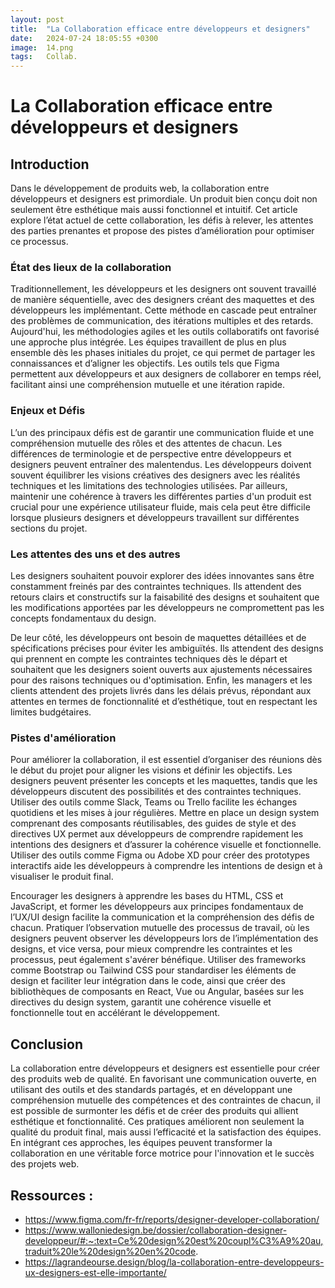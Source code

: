 ```yaml
---
layout: post
title:  "La Collaboration efficace entre développeurs et designers"
date:   2024-07-24 18:05:55 +0300
image:  14.png
tags:   Collab.
---
```




# La Collaboration efficace entre développeurs et designers 

## Introduction

Dans le développement de produits web, la collaboration entre développeurs et designers est primordiale. Un produit bien conçu doit non seulement être esthétique mais aussi fonctionnel et intuitif. Cet article explore l’état actuel de cette collaboration, les défis à relever, les attentes des parties prenantes et propose des pistes d’amélioration pour optimiser ce processus.

### État des lieux de la collaboration

Traditionnellement, les développeurs et les designers ont souvent travaillé de manière séquentielle, avec des designers créant des maquettes et des développeurs les implémentant. Cette méthode en cascade peut entraîner des problèmes de communication, des itérations multiples et des retards.
Aujourd'hui, les méthodologies agiles et les outils collaboratifs ont favorisé une approche plus intégrée. Les équipes travaillent de plus en plus ensemble dès les phases initiales du projet, ce qui permet de partager les connaissances et d’aligner les objectifs. Les outils tels que Figma permettent aux développeurs et aux designers de collaborer en temps réel, facilitant ainsi une compréhension mutuelle et une itération rapide.

### Enjeux et Défis

L’un des principaux défis est de garantir une communication fluide et une compréhension mutuelle des rôles et des attentes de chacun. Les différences de terminologie et de perspective entre développeurs et designers peuvent entraîner des malentendus. Les développeurs doivent souvent équilibrer les visions créatives des designers avec les réalités techniques et les limitations des technologies utilisées. Par ailleurs, maintenir une cohérence à travers les différentes parties d'un produit est crucial pour une expérience utilisateur fluide, mais cela peut être difficile lorsque plusieurs designers et développeurs travaillent sur différentes sections du projet.

### Les attentes des uns et des autres 

Les designers souhaitent pouvoir explorer des idées innovantes sans être constamment freinés par des contraintes techniques. Ils attendent des retours clairs et constructifs sur la faisabilité des designs et souhaitent que les modifications apportées par les développeurs ne compromettent pas les concepts fondamentaux du design. 

De leur côté, les développeurs ont besoin de maquettes détaillées et de spécifications précises pour éviter les ambiguïtés. Ils attendent des designs qui prennent en compte les contraintes techniques dès le départ et souhaitent que les designers soient ouverts aux ajustements nécessaires pour des raisons techniques ou d'optimisation. Enfin, les managers et les clients attendent des projets livrés dans les délais prévus, répondant aux attentes en termes de fonctionnalité et d’esthétique, tout en respectant les limites budgétaires.

### Pistes d'amélioration

Pour améliorer la collaboration, il est essentiel d’organiser des réunions dès le début du projet pour aligner les visions et définir les objectifs. Les designers peuvent présenter les concepts et les maquettes, tandis que les développeurs discutent des possibilités et des contraintes techniques. Utiliser des outils comme Slack, Teams ou Trello facilite les échanges quotidiens et les mises à jour régulières. Mettre en place un design system comprenant des composants réutilisables, des guides de style et des directives UX permet aux développeurs de comprendre rapidement les intentions des designers et d’assurer la cohérence visuelle et fonctionnelle. Utiliser des outils comme Figma ou Adobe XD pour créer des prototypes interactifs aide les développeurs à comprendre les intentions de design et à visualiser le produit final.

Encourager les designers à apprendre les bases du HTML, CSS et JavaScript, et former les développeurs aux principes fondamentaux de l’UX/UI design facilite la communication et la compréhension des défis de chacun. Pratiquer l’observation mutuelle des processus de travail, où les designers peuvent observer les développeurs lors de l’implémentation des designs, et vice versa, pour mieux comprendre les contraintes et les processus, peut également s'avérer bénéfique. Utiliser des frameworks comme Bootstrap ou Tailwind CSS pour standardiser les éléments de design et faciliter leur intégration dans le code, ainsi que créer des bibliothèques de composants en React, Vue ou Angular, basées sur les directives du design system, garantit une cohérence visuelle et fonctionnelle tout en accélérant le développement.

## Conclusion

La collaboration entre développeurs et designers est essentielle pour créer des produits web de qualité. En favorisant une communication ouverte, en utilisant des outils et des standards partagés, et en développant une compréhension mutuelle des compétences et des contraintes de chacun, il est possible de surmonter les défis et de créer des produits qui allient esthétique et fonctionnalité. Ces pratiques améliorent non seulement la qualité du produit final, mais aussi l’efficacité et la satisfaction des équipes. En intégrant ces approches, les équipes peuvent transformer la collaboration en une véritable force motrice pour l'innovation et le succès des projets web.


## Ressources :
- https://www.figma.com/fr-fr/reports/designer-developer-collaboration/
- https://www.walloniedesign.be/dossier/collaboration-designer-developpeur/#:~:text=Ce%20design%20est%20coupl%C3%A9%20au,traduit%20le%20design%20en%20code.
- https://lagrandeourse.design/blog/la-collaboration-entre-developpeurs-ux-designers-est-elle-importante/
